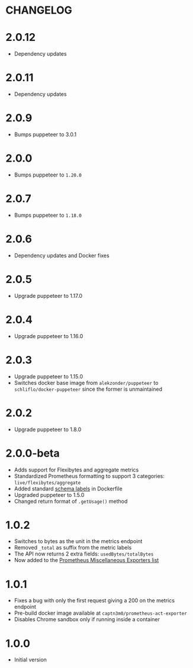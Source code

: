 # CHANGELOG

# 2.0.12

- Dependency updates

# 2.0.11

- Dependency updates

# 2.0.9

- Bumps puppeteer to 3.0.1

# 2.0.0

- Bumps puppeteer to `1.20.0`

# 2.0.7

- Bumps puppeteer to `1.18.0`

# 2.0.6

- Dependency updates and Docker fixes

# 2.0.5

- Upgrade puppeteer to 1.17.0

# 2.0.4

- Upgrade puppeteer to 1.16.0

# 2.0.3

- Upgrade puppeteer to 1.15.0
- Switches docker base image from `alekzonder/puppeteer` to `schliflo/docker-puppeteer` since the former is unmaintained

# 2.0.2

- Upgrade puppeteer to 1.8.0

# 2.0.0-beta

- Adds support for Flexibytes and aggregate metrics
- Standardized Prometheus formatting to support 3 categories: `live/flexibytes/aggregate`
- Added standard [schema labels](http://label-schema.org/) in Dockerfile
- Upgraded puppeteer to 1.5.0
- Changed return format of `.getUsage()` method

# 1.0.2

- Switches to bytes as the unit in the metrics endpoint
- Removed `_total` as suffix from the metric labels
- The API now returns 2 extra fields: `usedBytes/totalBytes`
- Now added to the [Prometheus Miscellaneous Exporters list](https://prometheus.io/docs/instrumenting/exporters/#miscellaneous)

# 1.0.1

- Fixes a bug with only the first request giving a 200 on the metrics endpoint
- Pre-build docker image available at `captn3m0/prometheus-act-exporter`
- Disables Chrome sandbox only if running inside a container

# 1.0.0

- Initial version
